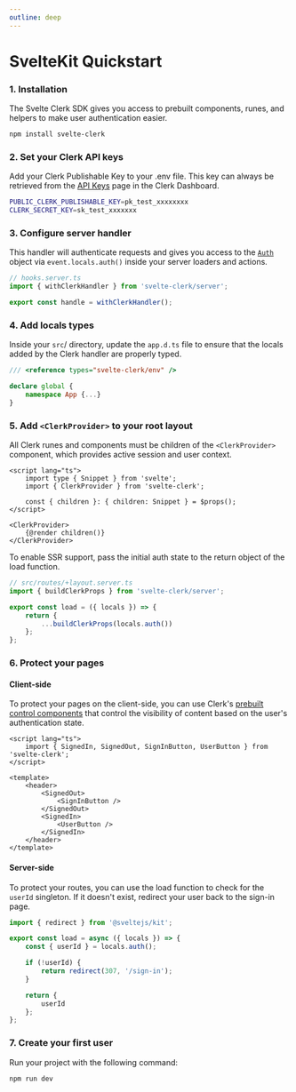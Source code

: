 ```yaml
---
outline: deep
---
```


# SvelteKit Quickstart

### 1. Installation

The Svelte Clerk SDK gives you access to prebuilt components, runes, and helpers to make user authentication easier.

```sh
npm install svelte-clerk
```

### 2. Set your Clerk API keys

Add your Clerk Publishable Key to your .env file. This key can always be retrieved from the [API Keys](https://dashboard.clerk.com/last-active?path=api-keys) page in the Clerk Dashboard.

```sh
PUBLIC_CLERK_PUBLISHABLE_KEY=pk_test_xxxxxxxx
CLERK_SECRET_KEY=sk_test_xxxxxxx
```

### 3. Configure server handler

This handler will authenticate requests and gives you access to the [`Auth`](https://clerk.com/docs/references/nextjs/auth-object#auth-object) object via `event.locals.auth()` inside your server loaders and actions.

```ts
// hooks.server.ts
import { withClerkHandler } from 'svelte-clerk/server';

export const handle = withClerkHandler();
```

### 4. Add locals types

Inside your `src`/ directory, update the `app.d.ts` file to ensure that the locals added by the Clerk handler are properly typed.

```ts
/// <reference types="svelte-clerk/env" />

declare global {
	namespace App {...}
}
```

### 5. Add `<ClerkProvider>` to your root layout

All Clerk runes and components must be children of the `<ClerkProvider>` component, which provides active session and user context.

```svelte
<script lang="ts">
	import type { Snippet } from 'svelte';
	import { ClerkProvider } from 'svelte-clerk';

	const { children }: { children: Snippet } = $props();
</script>

<ClerkProvider>
	{@render children()}
</ClerkProvider>
```

To enable SSR support, pass the initial auth state to the return object of the load function.

```ts
// src/routes/+layout.server.ts
import { buildClerkProps } from 'svelte-clerk/server';

export const load = ({ locals }) => {
	return {
		...buildClerkProps(locals.auth())
	};
};
```

### 6. Protect your pages

#### Client-side

To protect your pages on the client-side, you can use Clerk's [prebuilt control components](https://clerk.com/docs/components/overview#control-components) that control the visibility of content based on the user's authentication state.

```svelte
<script lang="ts">
	import { SignedIn, SignedOut, SignInButton, UserButton } from 'svelte-clerk';
</script>

<template>
	<header>
		<SignedOut>
			<SignInButton />
		</SignedOut>
		<SignedIn>
			<UserButton />
		</SignedIn>
	</header>
</template>
```

#### Server-side

To protect your routes, you can use the load function to check for the `userId` singleton. If it doesn't exist, redirect your user back to the sign-in page.

```ts
import { redirect } from '@sveltejs/kit';

export const load = async ({ locals }) => {
	const { userId } = locals.auth();

	if (!userId) {
		return redirect(307, '/sign-in');
	}

	return {
		userId
	};
};
```

### 7. Create your first user

Run your project with the following command:

```sh
npm run dev
```
